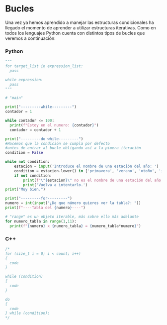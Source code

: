 # Bucles

Una vez ya hemos aprendido a manejar las estructuras condicionales ha llegado el momento de aprender a utilizar estructuras iterativas. Como en todos los lenguajes Python cuenta con distintos tipos de bucles que veremos a continuación:

### Python

```python
"""
for target_list in expression_list:
  pass

while expression:
  pass
"""

# "main"

print("---------while---------")
contador = 1

while contador <= 100:
  print(f"Estoy en el numero: {contador}")
  contador = contador + 1

print("---------do while---------")
#Hacemos que la condición se cumpla por defecto
#antes de entrar al bucle obligando así a la pimera iteración
condition = False

while not condition:
    estacion = input('Introduce el nombre de una estación del año: ')
    condition = estacion.lower() in ['primavera', 'verano', 'otoño', 'invierno']
    if not condition:
        print(f"\"{estacion}\" no es el nombre de una estación del año.")
        print('Vuelva a intentarlo.')
print("Muy bien.")

print("---------for---------")
numero = int(input("¿De que número quieres ver la tabla?: "))
print(f"----Tabla del {numero}----")

# "range" es un objeto iterable, más sobre ello más adelante
for numero_tabla in range(1,11):
  print(f"{numero} x {numero_tabla} = {numero_tabla*numero}")
```

### C++

```cpp
/*
for (size_t i = 0; i < count; i++)
{
  code
}

while (condition)
{
  code
}

do
{
  code
} while (condition);
*/
```
